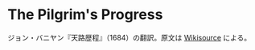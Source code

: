# The Pilgrim's Progress

ジョン・バニヤン『天路歴程』（1684）の翻訳。原文は [Wikisource](https://en.wikisource.org/wiki/The_Pilgrim%27s_Progress) による。
